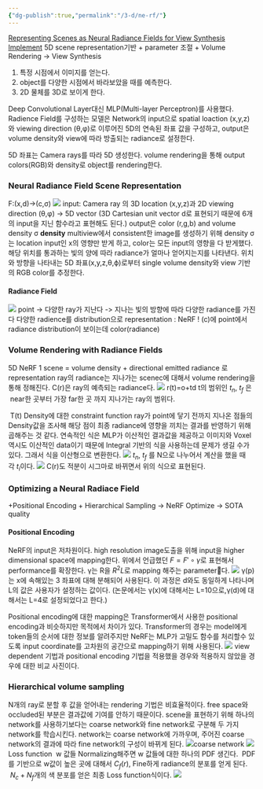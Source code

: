 ```yaml
---
{"dg-publish":true,"permalink":"/3-d/ne-rf/"}
---
```


[Representing Scenes as Neural Radiance Fields for View Synthesis](https://arxiv.org/abs/2003.08934)
[Implement](https://www.matthewtancik.com/nerf)
5D scene representation기반 + parameter 조절 + Volume Rendering -> View Synthesis
1. 특정 시점에서 이미지를 얻는다. 
2. object를 다양한 시점에서 바라보았을 때를 예측한다. 
3. 2D 물체를 3D로 보이게 한다.

Deep Convolutional Layer대신 MLP(Multi-layer Perceptron)를 사용했다. 
Radience Field를 구성하는 모델은 Network의 input으로 spatial loaction (x,y,z)와 viewing direction (θ,φ)로 이루어진 5D의 연속된 좌표 값을 구성하고, output은 volume density와 view에 따라 방출되는 radiance로 설정한다. 

5D 좌표는 Camera rays를 따라 5D 생성한다. volume rendering을 통해 output colors(RGB)와 density로 object를 rendering한다.
### Neural Radiance Field Scene Representation
F:(x,d)→(c,σ)
![](https://i.imgur.com/bCGxeFt.png)
input: Camera ray 의 3D location (x,y,z)과 2D viewing direction (θ,φ) -> 5D vector
(3D Cartesian unit vector d로 표현되기 때문에 6개의 input을 지닌 함수라고 표현해도 된다.)
output은 color (r,g,b) and volume density σ
**density**
multiview에서 consistent한 image를 생성하기 위해 density σ는 location input인 x의 영향만 받게 하고, color는 모든 input의 영향을 다 받게했다.
해당 위치를 통과하는 빛의 양에 따라 radiance가 얼마나 얻어지는지를 나타낸다. 
위치와 방향을 나타내는 5D 좌표(x,y,z,θ,ϕ)로부터 single volume density와 view 기반의 RGB color를 추정한다.
#### Radiance Field
![](https://i.imgur.com/rhm0Vtn.png)
point -> 다양한 ray가 지난다 -> 지나는 빛의 방향에 따라 다양한 radiance를 가진다
다양한 radience를 distribution으로 representation : NeRF !
(c)에 point에서 radiance distribution이 보이는데 color(radiance)

### Volume Rendering with Radiance Fields
5D NeRF
1 scene = volume density + directional emitted radiance 로 representation
ray의 radiance는 지나가는 scenec에 대해서 volume rendering을 통해 정해진다.
C(r)은 ray의 예측되는 radiance다.
![](https://i.imgur.com/XNSy5Te.png)
r(t)=o+td
t의 범위인 $t_n$, $t_f$ 은​ near한 곳부터 가장 far한 곳 까지 지나가는 ray의 범위다.

 T(t)
Density에 대한 constraint function
ray가 point에 닿기 전까지 지나온 점들의 Density값을 조사해 해당 점이 최종 radiance에 영향을 끼치는 결과를 반영하기 위해 곱해주는 것 같다.
연속적인 식은 MLP가 이산적인 결과값을 제공하고 이미지와 Voxel 역시도 이산적인 data이기 때문에 Integral 기반의 식을 사용하는데 문제가 생길 수가 있다. 그래서 식을 이산형으로 변환한다. 
![](https://i.imgur.com/o7sVuUS.png)
$t_n$, $t_f$ 를 N으로 나누어서 계산을 했을 때 각 $t_i​$이다.
![](https://i.imgur.com/RvBZ3Ns.png)
C(r)도 적분이 시그마로 바뀌면서 위의 식으로 표현된다.

### Optimizing a Neural Radiace Field
+Positional Encoding + Hierarchical Sampling -> NeRF Optimize -> SOTA quality
#### Positional Encoding
NeRF의 input은 저차원이다. high resolution image도출을 위해 input을 higher dimensional space에 mapping한다. 
위에서 언급했던 $F=F′∘γ$로 표현해서 performance를 확장한다. γ는 R을 $R^2L$로 mapping 해주는 parameter다.
![](https://i.imgur.com/X3eLrtU.png)
γ(p)는 x에 속해있는 3 좌표에 대해 분해되어 사용된다. 
이 과정은 d와도 동일하게 나타나며 L의 값은 사용자가 설정하는 값이다. 
(논문에서는 γ(x)에 대해서는 L=10으로,γ(d)에 대해서는 L=4로 설정되었다고 한다.)

Positional encoding에 대한 mapping은 Transformer에서 사용한 positional encoding과 비슷하지만 목적에서 차이가 있다. 
Transformer의 경우는 model에게 token들의 순서에 대한 정보를 알려주지만 NeRF는 MLP가 고밀도 함수를 처리할수 있도록 input coordinate를 고차원의 공간으로 mapping하기 위해 사용된다. 
![](https://i.imgur.com/pjRzF9b.png)
view dependent 기법과 positional encoding 기법을 적용했을 경우와 적용하지 않았을 경우에 대한 비교 사진이다.
### Hierarchical volume sampling
N개의 ray로 분할 후 값을 얻어내는 rendering 기법은 비효율적이다. free space와 occluded된 부분은 결과값에 기여를 안하기 때문이다. 
scene을 표현하기 위해 하나의 network를 사용하기보다는 coarse network와 fine network로 구분해 두 가지 network를 학습시킨다. 
network는 coarse network에 가까우며, 주어진 coarse network의 결과에 따라 fine network의 구성이 바뀌게 된다.
![](https://i.imgur.com/5hIUpj0.png)coarse network
![](https://i.imgur.com/NnYKjoO.png)
Loss function
 w 값들 Normalizing해주면 w 값들에 대한 하나의 PDF 생긴다. 
 PDF를 기반으로 w값이 높은 곳에 대해서 $C_f​(r)$, Fine하게 radiance의 분포를 얻게 된다. 
 $N_c​+N_f$​개의 색 분포를 얻은 최종 Loss function식이다.
![](https://i.imgur.com/zcDfCgY.png)
